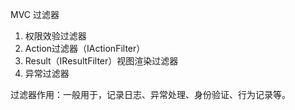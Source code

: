 MVC 过滤器
1. 权限效验过滤器
2. Action过滤器（IActionFilter）
3. Result（IResultFilter）视图渲染过滤器
4. 异常过滤器

过滤器作用：一般用于，记录日志、异常处理、身份验证、行为记录等。
